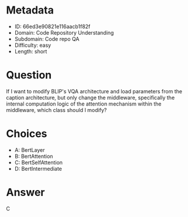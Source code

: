 # Metadata

- ID: 66ed3e90821e116aacb1f82f
- Domain: Code Repository Understanding
- Subdomain: Code repo QA
- Difficulty: easy
- Length: short

# Question

If I want to modify BLIP's VQA architecture and load parameters from the caption architecture, but only change the middleware, specifically the internal computation logic of the attention mechanism within the middleware, which class should I modify?

# Choices

- A: BertLayer
- B: BertAttention
- C: BertSelfAttention
- D: BertIntermediate

# Answer

C
